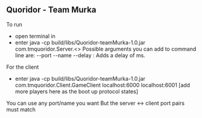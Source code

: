 ## Quoridor - Team Murka

To run 
- open terminal in <project directory>
- enter java -cp build/libs/Quoridor-teamMurka-1.0.jar com.tmquoridor.Server.<>
Possible arguments you can add to command line are:
    --port <Followed by any valid port number>
    --name <Any String is legal and it will automatically add the prefix mur:>
    --delay <t>: Adds a delay of <t> ms.
    
For the client
- enter java -cp build/libs/Quoridor-teamMurka-1.0.jar com.tmquoridor.Client.GameClient localhost:6000 localhost:6001 [add more players here as the boot up protocol states] 

You can use any port/name you want
But the server <-> client port pairs must match 
